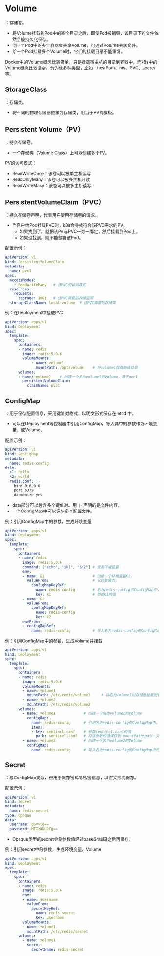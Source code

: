 # Volume

：存储卷。
- 将Volume挂载到Pod中的某个目录之后，即使Pod被销毁，该目录下的文件依然会被持久化保存。
- 同一个Pod中的多个容器会共享Volume，可通过Volume共享文件。
- 给一个Pod挂载多个Volume时，它们的挂载目录不能重复。

Docker中的Volume概念比较简单，只是挂载宿主机的目录到容器中。而k8s中的Volume概念比较复杂，分为很多种类型，比如：hostPath、nfs、PVC、secret等。

## StorageClass

：存储类。
- 将不同的物理存储器抽象为存储类，相当于PV的模板。

## Persistent Volume（PV）

：持久存储卷。
- 一个存储类（Volume Class）上可以创建多个PV。

PV的访问模式：
- ReadWriteOnce：该卷可以被单主机读写
- ReadOnlyMany：该卷可以被多主机只读
- ReadWriteMany：该卷可以被多主机读写

## PersistentVolumeClaim（PVC）

：持久存储卷声明，代表用户使用存储卷的请求。
- 当用户给Pod挂载PVC时，k8s会寻找符合该PVC需求的PV，
  - 如果找到了，就把该PV与PVC一对一绑定，然后挂载到Pod上。
  - 如果没找到，则不能部署该Pod。

配置示例：
```yaml
apiVersion: v1
kind: PersistentVolumeClaim
metadata:
  name: pvc1
spec:
  accessModes:
    - ReadWriteMany   # 该PVC的访问模式
  resources:
    requests:
      storage: 10Gi   # 该PVC需要的存储空间
  storageClassName: local-volume  # 该PVC需要的存储类
```

例：在Deployment中挂载PVC
```yaml
apiVersion: apps/v1
kind: Deployment
spec:
  template:
    spec:
      containers:
      - name: redis
        image: redis:5.0.6
        volumeMounts:
            - name: volume1
              mountPath: /opt/volume    # 将volume1挂载到该目录
      volumes:
      - name: volume1    # 创建一个名为volume1的Volume，基于pvc1
        persistentVolumeClaim:
          claimName: pvc1
```

## ConfigMap

：用于保存配置信息，采用键值对格式，以明文形式保存在 etcd 中。
- 可以在Deployment等控制器中引用ConfigMap，导入其中的参数作为环境变量，或Volume。

配置示例：
```yaml
apiVersion: v1
kind: ConfigMap 
metadata:
  name: redis-config
data:
  k1: hello
  k2: world
  redis.conf: |-
    bind 0.0.0.0
    port 6379
    daemonize yes
```
- data部分可以包含多个键值对。用 `|-` 声明的是文件内容。
- 一个ConfigMap中可以保存多个配置文件。

例：引用ConfigMap中的参数，生成环境变量
```yaml
apiVersion: apps/v1
kind: Deployment
spec:
  template:
    spec:
      containers:
      - name: redis
        image: redis:5.0.6
        command: ["echo", "$K1", "$K2"] # 使用环境变量
        env:
        - name: K1                      # 创建一个环境变量K1，
          valueFrom:                    # 它的取值为，
            configMapKeyRef:
              name: redis-config        # 名为redis-config的ConfigMap中，
              key: k1                   # 参数k1的值
        - name: K2
          valueFrom:
            configMapKeyRef:
              name: redis-config
              key: k2
        envFrom:
        - configMapRef:
            name: redis-config          # 导入名为redis-config的ConfigMap中的所有参数，生成环境变量
```

例：引用ConfigMap中的参数，生成Volume并挂载
```yaml
apiVersion: apps/v1
kind: Deployment
spec:
  template:
    spec:
      containers:
      - name: redis
        image: redis:5.0.6
        volumeMounts:
        - name: volume1
          mountPath: /etc/redis/volume1     # 将名为volume1的存储卷挂载到该目录
        - name: volume2
          mountPath: /etc/redis/volume2
      volumes:
        - name: volume1             # 创建一个名为volume1的Volume
          configMap:
            name: redis-config      # 引用名为redis-config的ConfigMap中，
            items:
            - key: sentinel.conf    # 参数sentinel.conf的值
              path: sentinel.conf   # 将该参数的值保存到 mountPath/path 文件中
        - name: volume2             # 创建一个名为volume2的Volume
          configMap:
            name: redis-config      # 导入名为redis-config的ConfigMap中的所有参数，生成Volume
```

## Secret

：与ConfigMap类似，但用于保存密码等私密信息，以密文形式保存。

配置示例：
```yaml
apiVersion: v1
kind: Secret 
metadata:
  name: redis-secret
type: Opaque
data:
  username: bGVvCg==
  password: MTIzNDU2Cg==
```
- Opaque类型的secret会将参数值经过base64编码之后再保存。

例：引用secret中的参数，生成环境变量、Volume
```yaml
apiVersion: apps/v1
kind: Deployment
spec:
  template:
    spec:
      containers:
      - name: redis
        image: redis:5.0.6
        env:
        - name: username
          valueFrom:
            secretKeyRef:
              name: redis-secret
              key: username
        volumeMounts:
        - name: volume1
          mountPath: /etc/redis/secret
      volumes:
        - name: volume1
          secret:
            secretName: redis-secret
```
